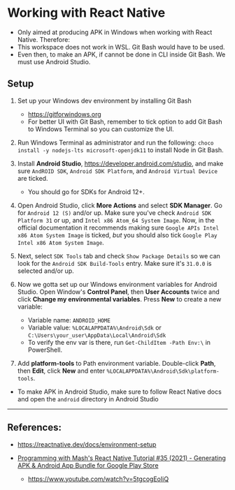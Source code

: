 # Working with React Native

- Only aimed at producing APK in Windows when working with React Native. Therefore:
- This workspace does not work in WSL. Git Bash would have to be used.
- Even then, to make an APK, if cannot be done in CLI inside Git Bash. We must use Android Studio.

## Setup

1. Set up your Windows dev environment by installing Git Bash

   - https://gitforwindows.org
   - For better UI with Git Bash, remember to tick option to add Git Bash to Windows Terminal so you can customize the UI.

2. Run Windows Terminal as administrator and run the following: `choco install -y nodejs-lts microsoft-openjdk11` to install Node in Git Bash.

3. Install **Android Studio**, https://developer.android.com/studio, and make sure `AndROID SDK`, `Android SDK Platform`, and `Android Virtual Device` are ticked.

   - You should go for SDKs for Android 12+.

4. Open Android Studio, click **More Actions** and select **SDK Manager**. Go for `Android 12 (S)` and/or up. Make sure you've check `Android SDK Platform 31` or up, and `Intel x86 Atom_64 System Image`. Now, in the official documentation it recommends making sure `Google APIs Intel x86 Atom System Image` is ticked, _but_ you should also tick `Google Play Intel x86 Atom System Image`.

5. Next, select `SDK Tools` tab and check `Show Package Details` so we can look for the `Android SDK Build-Tools` entry. Make sure it's `31.0.0` is selected and/or up.

6. Now we gotta set up our Windows environment variables for Android Studio. Open Window's **Control Panel**, then **User Accounts** twice and click **Change my environmental variables**. Press **New** to create a new variable:

   - Variable name: `ANDROID_HOME`
   - Variable value: `%LOCALAPPDATA%\Android\Sdk` or `C:\Users\your_user\AppData\Local\Android\Sdk`
   - To verify the env var is there, run `Get-ChildItem -Path Env:\` in PowerShell.

7. Add **platform-tools** to Path environment variable. Double-click **Path**, then **Edit**, click **New** and enter `%LOCALAPPDATA%\Android\Sdk\platform-tools`.

- To make APK in Android Studio, make sure to follow React Native docs and open the `android` directory in Android Studio

<hr>

## References:

- https://reactnative.dev/docs/environment-setup

- [Programming with Mash's React Native Tutorial #35 (2021) - Generating APK & Android App Bundle for Google Play Store](https://www.youtube.com/watch?v=5tgcogEoIiQ)

  - https://www.youtube.com/watch?v=5tgcogEoIiQ
